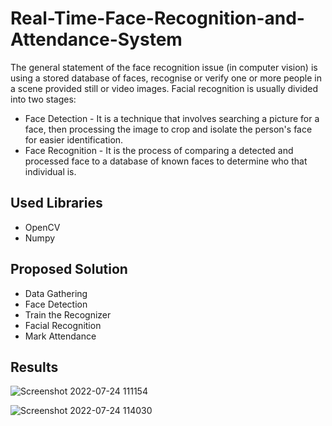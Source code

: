 # Real-Time-Face-Recognition-and-Attendance-System

The general statement of the face recognition issue (in computer vision) is using a stored database of faces, recognise or verify one or more people in a scene provided still or video images.
Facial recognition is usually divided into two stages:
-	Face Detection - It is a technique that involves searching a picture for a face, then processing the image to crop and isolate the person's face for easier identification.
-	Face Recognition - It is the process of comparing a detected and processed face to a database of known faces to determine who that individual is.

## Used Libraries

- OpenCV
- Numpy

## Proposed Solution

-	Data Gathering
-	Face Detection
-	Train the Recognizer
-	Facial Recognition
-	Mark Attendance

## Results

![Screenshot 2022-07-24 111154](https://user-images.githubusercontent.com/93306837/180634818-bc335b47-3b4d-4f54-96d9-c7fb4cdb574b.png)

![Screenshot 2022-07-24 114030](https://user-images.githubusercontent.com/93306837/180634776-51e10efa-8906-4c01-b547-75a7366bced6.png)


